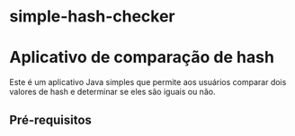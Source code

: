 # simple-hash-checker
<!DOCTYPE html>
<html>
<head>
</head>
<body>
  <h1>Aplicativo de comparação de hash</h1>
  <div>
    Este é um aplicativo Java simples que permite aos usuários comparar dois valores de hash e determinar se eles são iguais ou não.
    <h2>Pré-requisitos<h2>
  </div>
</body>
</html>

